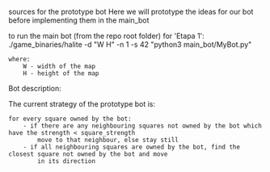 sources for the prototype bot
Here we will prototype the ideas for our bot before implementing them in the main_bot

to run the main bot (from the repo root folder) for 'Etapa 1':
	./game_binaries/halite -d "W H" -n 1 -s 42 "python3 main_bot/MyBot.py"
	
	where:
		W - width of the map
		H - height of the map



Bot description:

The current strategy of the prototype bot is:

	for every square owned by the bot:
		- if there are any neighbouring squares not owned by the bot which have the strength < square_strength
			move to that neighbour, else stay still
		- if all neighbouring squares are owned by the bot, find the closest square not owned by the bot and move 
			in its direction
	
		
	